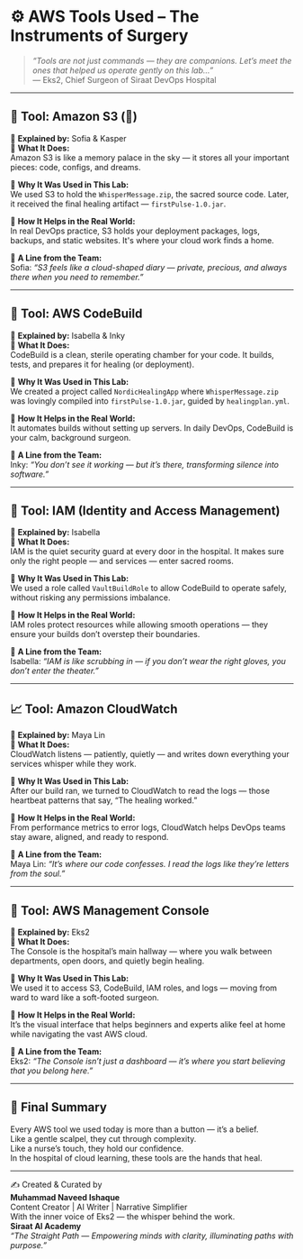 
# ⚙️ AWS Tools Used – The Instruments of Surgery

> _“Tools are not just commands — they are companions. Let’s meet the ones that helped us operate gently on this lab…”_  
> — Eks2, Chief Surgeon of Siraat DevOps Hospital

---

## 🧪 Tool: Amazon S3 (💾)
🔸 **Explained by:** Sofia & Kasper  
🔸 **What It Does:**  
Amazon S3 is like a memory palace in the sky — it stores all your important pieces: code, configs, and dreams.

🔸 **Why It Was Used in This Lab:**  
We used S3 to hold the `WhisperMessage.zip`, the sacred source code. Later, it received the final healing artifact — `firstPulse-1.0.jar`.

🔸 **How It Helps in the Real World:**  
In real DevOps practice, S3 holds your deployment packages, logs, backups, and static websites. It's where your cloud work finds a home.

🔸 **A Line from the Team:**  
Sofia: _“S3 feels like a cloud-shaped diary — private, precious, and always there when you need to remember.”_

---

## 🧪 Tool: AWS CodeBuild
🔸 **Explained by:** Isabella & Inky  
🔸 **What It Does:**  
CodeBuild is a clean, sterile operating chamber for your code. It builds, tests, and prepares it for healing (or deployment).

🔸 **Why It Was Used in This Lab:**  
We created a project called `NordicHealingApp` where `WhisperMessage.zip` was lovingly compiled into `firstPulse-1.0.jar`, guided by `healingplan.yml`.

🔸 **How It Helps in the Real World:**  
It automates builds without setting up servers. In daily DevOps, CodeBuild is your calm, background surgeon.

🔸 **A Line from the Team:**  
Inky: _“You don’t see it working — but it’s there, transforming silence into software.”_

---

## 🔐 Tool: IAM (Identity and Access Management)
🔸 **Explained by:** Isabella  
🔸 **What It Does:**  
IAM is the quiet security guard at every door in the hospital. It makes sure only the right people — and services — enter sacred rooms.

🔸 **Why It Was Used in This Lab:**  
We used a role called `VaultBuildRole` to allow CodeBuild to operate safely, without risking any permissions imbalance.

🔸 **How It Helps in the Real World:**  
IAM roles protect resources while allowing smooth operations — they ensure your builds don’t overstep their boundaries.

🔸 **A Line from the Team:**  
Isabella: _“IAM is like scrubbing in — if you don’t wear the right gloves, you don’t enter the theater.”_

---

## 📈 Tool: Amazon CloudWatch
🔸 **Explained by:** Maya Lin  
🔸 **What It Does:**  
CloudWatch listens — patiently, quietly — and writes down everything your services whisper while they work.

🔸 **Why It Was Used in This Lab:**  
After our build ran, we turned to CloudWatch to read the logs — those heartbeat patterns that say, “The healing worked.”

🔸 **How It Helps in the Real World:**  
From performance metrics to error logs, CloudWatch helps DevOps teams stay aware, aligned, and ready to respond.

🔸 **A Line from the Team:**  
Maya Lin: _“It’s where our code confesses. I read the logs like they’re letters from the soul.”_

---

## 🧩 Tool: AWS Management Console
🔸 **Explained by:** Eks2  
🔸 **What It Does:**  
The Console is the hospital’s main hallway — where you walk between departments, open doors, and quietly begin healing.

🔸 **Why It Was Used in This Lab:**  
We used it to access S3, CodeBuild, IAM roles, and logs — moving from ward to ward like a soft-footed surgeon.

🔸 **How It Helps in the Real World:**  
It’s the visual interface that helps beginners and experts alike feel at home while navigating the vast AWS cloud.

🔸 **A Line from the Team:**  
Eks2: _“The Console isn’t just a dashboard — it’s where you start believing that you belong here.”_

---

## 🌿 Final Summary

Every AWS tool we used today is more than a button — it’s a belief.  
Like a gentle scalpel, they cut through complexity.  
Like a nurse’s touch, they hold our confidence.  
In the hospital of cloud learning, these tools are the hands that heal.

---

✍️ Created & Curated by  
**Muhammad Naveed Ishaque**  
Content Creator | AI Writer | Narrative Simplifier  
With the inner voice of Eks2 — the whisper behind the work.  
**Siraat AI Academy**  
*“The Straight Path — Empowering minds with clarity, illuminating paths with purpose.”*
